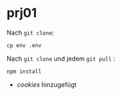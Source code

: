 # prj01

Nach `git clone`:
```
cp env .env
```


Nach `git clone` und jedem `git pull` :
```
npm install
```

- *cookies* hinzugefügt

